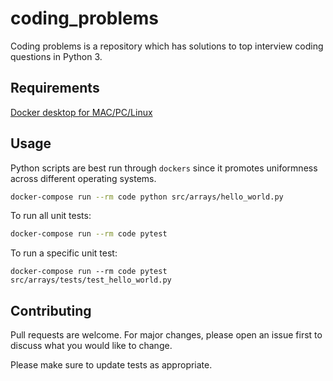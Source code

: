 # coding_problems

Coding problems is a repository which has solutions to top interview coding questions in Python 3.

## Requirements

[Docker desktop for MAC/PC/Linux](https://docs.docker.com/get-docker/)

## Usage

Python scripts are best run through ``dockers`` since it promotes uniformness across different operating systems.

```bash
docker-compose run --rm code python src/arrays/hello_world.py
```

To run all unit tests:
```bash
docker-compose run --rm code pytest 
```

To run a specific unit test:
```
docker-compose run --rm code pytest src/arrays/tests/test_hello_world.py
```

## Contributing
Pull requests are welcome. For major changes, please open an issue first to discuss what you would like to change.

Please make sure to update tests as appropriate.
